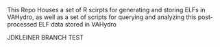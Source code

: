This Repo Houses a set of R scirpts for generating and storing ELFs in VAHydro, as well as a set of scripts for querying and analyzing this post-processed ELF data stored in VAHydro

JDKLEINER BRANCH TEST
